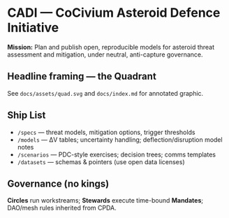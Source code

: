# CADI — CoCivium Asteroid Defence Initiative

**Mission:** Plan and publish open, reproducible models for asteroid threat assessment and mitigation, under neutral, anti-capture governance.

## Headline framing — the Quadrant
See `docs/assets/quad.svg` and `docs/index.md` for annotated graphic.

## Ship List
- `/specs` — threat models, mitigation options, trigger thresholds
- `/models` — ΔV tables; uncertainty handling; deflection/disruption model notes
- `/scenarios` — PDC-style exercises; decision trees; comms templates
- `/datasets` — schemas & pointers (use open data licenses)

## Governance (no kings)
**Circles** run workstreams; **Stewards** execute time-bound **Mandates**; DAO/mesh rules inherited from CPDA.
